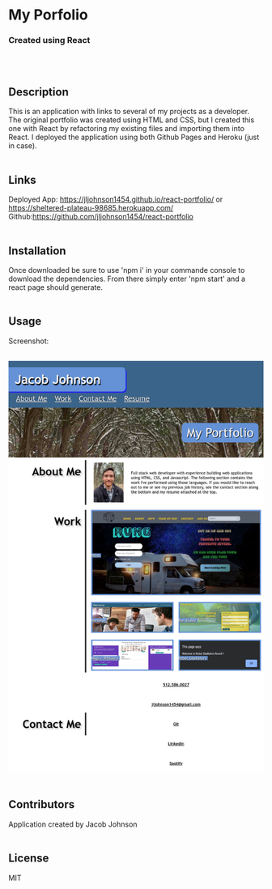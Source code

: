 # My Porfolio
### Created using React
<br>
<br>

## Description
This is an application with links to several of my projects as a developer. The original portfolio was created using HTML and CSS, but I created this one with React by refactoring my existing files and importing them into React. I deployed the application using both Github Pages and Heroku (just in case).
<br>
<br>

## Links
Deployed App: https://jljohnson1454.github.io/react-portfolio/ or https://sheltered-plateau-98685.herokuapp.com/
<br>
Github:https://github.com/jljohnson1454/react-portfolio
<br>
<br>

## Installation
Once downloaded be sure to use 'npm i' in your commande console to download the dependencies. From there simply enter 'npm start' and a react page should generate.
<br>
<br>

## Usage
Screenshot:
<br>
<br>

![Screenshot](/src/assets/images/Screenshot.png)
<br>
<br>

## Contributors
Application created by Jacob Johnson
<br>
<br>

## License
MIT